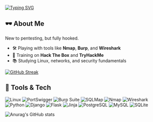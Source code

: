 <a href="https://git.io/typing-svg"><img src="https://readme-typing-svg.demolab.com?font=Fira+Code&pause=1000&color=68B587&width=435&lines=Hi!+I'm+Dmitry" alt="Typing SVG" /></a> 
<h2>🕶️ About Me</h2>
<p>New to pentesting, but fully hooked.<br></p>

<ul>
  <li>🛠️ Playing with tools like <strong>Nmap</strong>, <strong>Burp</strong>, and <strong>Wireshark</strong></li>
  <li>🎯 Training on <strong>Hack The Box</strong> and <strong>TryHackMe</strong></li>
  <li>📚 Studying Linux, networks, and security fundamentals</li>
</ul>

<a href="https://git.io/streak-stats"><img src="https://streak-stats.demolab.com?user=ObukhovDA&theme=shadow-green&hide_total_contributions=true" alt="GitHub Streak" /></a>

<h2>🧰 Tools & Tech</h2>

![Linux](https://img.shields.io/badge/Linux-FCC624?style=for-the-badge&logo=linux&logoColor=black)
![PortSwigger](https://img.shields.io/badge/PortSwigger-E34F26?style=for-the-badge)
![Burp Suite](https://img.shields.io/badge/Burp%20Suite-FF6F00?style=for-the-badge&logo=burp-suite&logoColor=white)
![SQLMap](https://img.shields.io/badge/SQLMap-CC0000?style=for-the-badge)
![Nmap](https://img.shields.io/badge/Nmap-004170?style=for-the-badge)
![Wireshark](https://img.shields.io/badge/Wireshark-1679A7?style=for-the-badge&logo=wireshark&logoColor=white)
![Python](https://img.shields.io/badge/Python-3776AB?style=for-the-badge&logo=python&logoColor=white)
![Django](https://img.shields.io/badge/Django-092E20?style=for-the-badge&logo=django&logoColor=white)
![Flask](https://img.shields.io/badge/Flask-000000?style=for-the-badge&logo=flask&logoColor=white)
![Jinja](https://img.shields.io/badge/jinja-white.svg?style=for-the-badge&logo=jinja&logoColor=black)
![PostgreSQL](https://img.shields.io/badge/PostgreSQL-4169E1?style=for-the-badge&logo=postgresql&logoColor=white)
![MySQL](https://img.shields.io/badge/MySQL-005C84?style=for-the-badge&logo=mysql&logoColor=white)
![SQLite](https://img.shields.io/badge/SQLite-003B57?style=for-the-badge&logo=sqlite&logoColor=white)

![Anurag's GitHub stats](https://github-readme-stats.vercel.app/api?username=ObukhovDA&show_icons=true&theme=merko)
